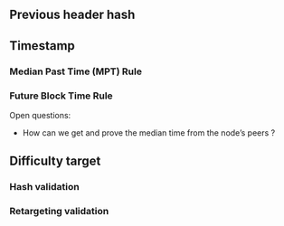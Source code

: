 ## Previous header hash

## Timestamp

### Median Past Time (MPT) Rule

### Future Block Time Rule

Open questions: 

- How can we get and prove the median time from the node’s peers ?

## Difficulty target

### Hash validation

### Retargeting validation
